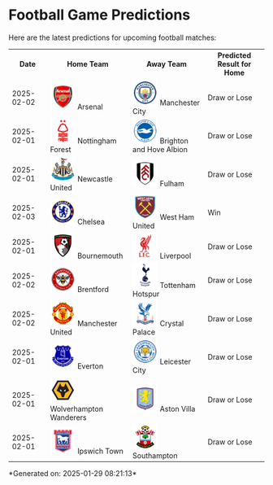 # Football Game Predictions

Here are the latest predictions for upcoming football matches:

<table>
  <tr>
    <th>Date</th>
    <th>Home Team</th>
    <th>Away Team</th>
    <th>Predicted Result for Home</th>
  </tr>
  <tr>
    <td>2025-02-02</td>
    <td><img src='logos/Arsenal.svg' alt='Arsenal' width='50'> Arsenal</td>
    <td><img src='logos/ManchesterCity.svg' alt='Manchester City' width='50'> Manchester City</td>
    <td>Draw or Lose</td>
  </tr>
  <tr>
    <td>2025-02-01</td>
    <td><img src='logos/NottinghamForest.svg' alt='Nottingham Forest' width='50'> Nottingham Forest</td>
    <td><img src='logos/BrightonHoveAlbion.svg' alt='Brighton and Hove Albion' width='50'> Brighton and Hove Albion</td>
    <td>Draw or Lose</td>
  </tr>
  <tr>
    <td>2025-02-01</td>
    <td><img src='logos/NewcastleUnited.svg' alt='Newcastle United' width='50'> Newcastle United</td>
    <td><img src='logos/Fulham.svg' alt='Fulham' width='50'> Fulham</td>
    <td>Draw or Lose</td>
  </tr>
  <tr>
    <td>2025-02-03</td>
    <td><img src='logos/Chelsea.svg' alt='Chelsea' width='50'> Chelsea</td>
    <td><img src='logos/WestHamUnited.svg' alt='West Ham United' width='50'> West Ham United</td>
    <td>Win</td>
  </tr>
  <tr>
    <td>2025-02-01</td>
    <td><img src='logos/Bournemouth.svg' alt='Bournemouth' width='50'> Bournemouth</td>
    <td><img src='logos/Liverpool.svg' alt='Liverpool' width='50'> Liverpool</td>
    <td>Draw or Lose</td>
  </tr>
  <tr>
    <td>2025-02-02</td>
    <td><img src='logos/Brentford.svg' alt='Brentford' width='50'> Brentford</td>
    <td><img src='logos/TottenhamHotspur.svg' alt='Tottenham Hotspur' width='50'> Tottenham Hotspur</td>
    <td>Draw or Lose</td>
  </tr>
  <tr>
    <td>2025-02-02</td>
    <td><img src='logos/ManchesterUnited.svg' alt='Manchester United' width='50'> Manchester United</td>
    <td><img src='logos/CrystalPalace.svg' alt='Crystal Palace' width='50'> Crystal Palace</td>
    <td>Draw or Lose</td>
  </tr>
  <tr>
    <td>2025-02-01</td>
    <td><img src='logos/Everton.svg' alt='Everton' width='50'> Everton</td>
    <td><img src='logos/LeicesterCity.svg' alt='Leicester City' width='50'> Leicester City</td>
    <td>Draw or Lose</td>
  </tr>
  <tr>
    <td>2025-02-01</td>
    <td><img src='logos/WolverhamptonWanderers.svg' alt='Wolverhampton Wanderers' width='50'> Wolverhampton Wanderers</td>
    <td><img src='logos/AstonVilla.svg' alt='Aston Villa' width='50'> Aston Villa</td>
    <td>Draw or Lose</td>
  </tr>
  <tr>
    <td>2025-02-01</td>
    <td><img src='logos/IpswichTown.svg' alt='Ipswich Town' width='50'> Ipswich Town</td>
    <td><img src='logos/Southampton.svg' alt='Southampton' width='50'> Southampton</td>
    <td>Draw or Lose</td>
  </tr>
</table>
*Generated on: 2025-01-29 08:21:13*

